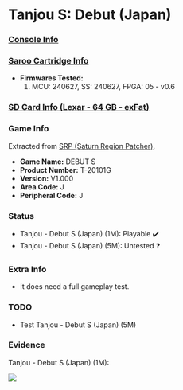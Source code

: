 # Tanjou S: Debut (Japan)

### [Console Info](../../../../Info/Consoles/VA13/README.md)

### [Saroo Cartridge Info](../../../../Info/Cartridges/RetroGameParadiseStore/1.32F/README.md)

- <b>Firmwares Tested:</b>
  1. MCU: 240627, SS: 240627, FPGA: 05 - v0.6

### [SD Card Info (Lexar - 64 GB - exFat)](../../../../Info/SdCards/Lexar/64GB/exfat/README.md)

### Game Info

Extracted from [SRP (Saturn Region Patcher)](https://segaxtreme.net/resources/saturn-region-patcher.81/download).

- <b>Game Name:</b> DEBUT S
- <b>Product Number:</b> T-20101G
- <b>Version:</b> V1.000
- <b>Area Code:</b> J
- <b>Peripheral Code:</b> J

### Status

- Tanjou - Debut S (Japan) (1M): Playable :heavy_check_mark:
- Tanjou - Debut S (Japan) (5M): Untested :question:

### Extra Info

- It does need a full gameplay test.

### TODO

- Test Tanjou - Debut S (Japan) (5M)

### Evidence

Tanjou - Debut S (Japan) (1M):

[![](https://img.youtube.com/vi/KCSYz1SZgTA/0.jpg)](https://www.youtube.com/watch?v=KCSYz1SZgTA)
